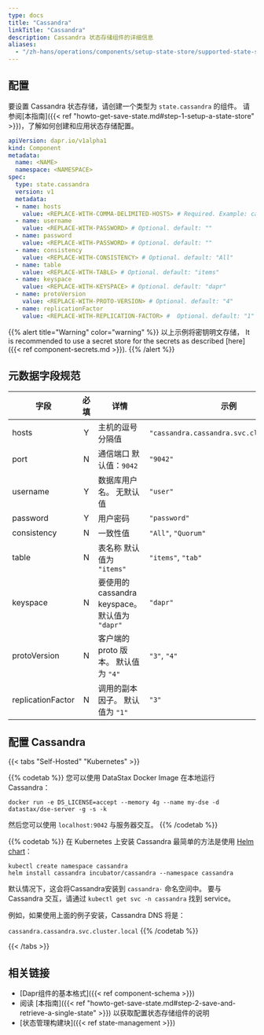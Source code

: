 ```yaml
---
type: docs
title: "Cassandra"
linkTitle: "Cassandra"
description: Cassandra 状态存储组件的详细信息
aliases:
  - "/zh-hans/operations/components/setup-state-store/supported-state-stores/setup-cassandra/"
---
```


## 配置

要设置 Cassandra 状态存储，请创建一个类型为 `state.cassandra` 的组件。 请参阅[本指南]({{< ref "howto-get-save-state.md#step-1-setup-a-state-store" >}})，了解如何创建和应用状态存储配置。

```yaml
apiVersion: dapr.io/v1alpha1
kind: Component
metadata:
  name: <NAME>
  namespace: <NAMESPACE>
spec:
  type: state.cassandra
  version: v1
  metadata:
  - name: hosts
    value: <REPLACE-WITH-COMMA-DELIMITED-HOSTS> # Required. Example: cassandra.cassandra.svc.cluster.local
  - name: username
    value: <REPLACE-WITH-PASSWORD> # Optional. default: ""
  - name: password
    value: <REPLACE-WITH-PASSWORD> # Optional. default: ""
  - name: consistency
    value: <REPLACE-WITH-CONSISTENCY> # Optional. default: "All"
  - name: table
    value: <REPLACE-WITH-TABLE> # Optional. default: "items"
  - name: keyspace
    value: <REPLACE-WITH-KEYSPACE> # Optional. default: "dapr"
  - name: protoVersion
    value: <REPLACE-WITH-PROTO-VERSION> # Optional. default: "4"
  - name: replicationFactor
    value: <REPLACE-WITH-REPLICATION-FACTOR> #  Optional. default: "1"
```

{{% alert title="Warning" color="warning" %}}
以上示例将密钥明文存储， It is recommended to use a secret store for the secrets as described [here]({{< ref component-secrets.md >}}).
{{% /alert %}}

## 元数据字段规范

| 字段                | 必填 | 详情                                    | 示例                                         |
| ----------------- |:--:| ------------------------------------- | ------------------------------------------ |
| hosts             | Y  | 主机的逗号分隔值                              | `"cassandra.cassandra.svc.cluster.local"`. |
| port              | N  | 通信端口 默认值：`9042`                       | `"9042"`                                   |
| username          | Y  | 数据库用户名。 无默认值                          | `"user"`                                   |
| password          | Y  | 用户密码                                  | `"password"`                               |
| consistency       | N  | 一致性值                                  | `"All"`, `"Quorum"`                        |
| table             | N  | 表名称 默认值为 `"items"`                    | `"items"`, `"tab"`                         |
| keyspace          | N  | 要使用的cassandra keyspace。 默认值为 `"dapr"` | `"dapr"`                                   |
| protoVersion      | N  | 客户端的 proto 版本。 默认值为 `"4"`             | `"3"`, `"4"`                               |
| replicationFactor | N  | 调用的副本因子。 默认值为 `"1"`                   | `"3"`                                      |

## 配置 Cassandra

{{< tabs "Self-Hosted" "Kubernetes" >}}

{{% codetab %}}
您可以使用 DataStax Docker Image 在本地运行Cassandra：

```
docker run -e DS_LICENSE=accept --memory 4g --name my-dse -d datastax/dse-server -g -s -k
```

然后您可以使用 `localhost:9042` 与服务器交互。
{{% /codetab %}}

{{% codetab %}}
在 Kubernetes 上安装 Cassandra 最简单的方法是使用 [Helm chart](https://github.com/helm/charts/tree/master/incubator/cassandra)：

```
kubectl create namespace cassandra
helm install cassandra incubator/cassandra --namespace cassandra
```

默认情况下，这会将Cassandra安装到 `cassandra·` 命名空间中。 要与 Cassandra 交互，请通过 `kubectl get svc -n cassandra` 找到 service。

例如，如果使用上面的例子安装，Cassandra DNS 将是：

`cassandra.cassandra.svc.cluster.local`
{{% /codetab %}}

{{< /tabs >}}

## 相关链接
- [Dapr组件的基本格式]({{< ref component-schema >}})
- 阅读 [本指南]({{< ref "howto-get-save-state.md#step-2-save-and-retrieve-a-single-state" >}}) 以获取配置状态存储组件的说明
- [状态管理构建块]({{< ref state-management >}})
